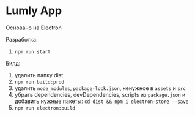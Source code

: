 # Lumly App

Основано на Electron

Разработка:
1. `npm run start`

Билд:
1. удалить папку dist
2. `npm run build:prod`
3. удалить `node_modules`, `package-lock.json`, ненужное в `assets` и `src`
4. убрать dependencies, devDependencies, scripts из `package.json` и добавить нужные пакеты:
`cd dist && npm i electron-store --save`
5. `npm run electron:build`
